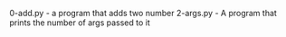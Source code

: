 0-add.py - a program that adds two number
2-args.py - A program that prints the number of args passed to it
